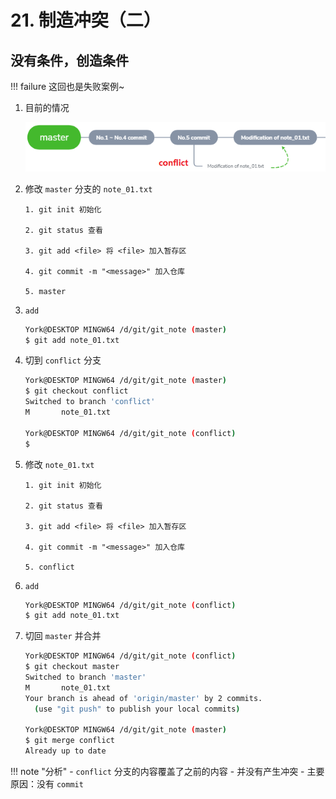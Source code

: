 # 21. 制造冲突（二）

## 没有条件，创造条件

!!! failure
    这回也是失败案例~

1. 目前的情况

    ![](./imgs/21-01_now_status.png)

2. 修改 `master` 分支的 `note_01.txt`

    ```
    1. git init 初始化

    2. git status 查看

    3. git add <file> 将 <file> 加入暂存区

    4. git commit -m "<message>" 加入仓库

    5. master

    ```
    
3. `add`
   
    ```bash
    York@DESKTOP MINGW64 /d/git/git_note (master)
    $ git add note_01.txt
    ```
    
4. 切到 `conflict` 分支

    ```bash
    York@DESKTOP MINGW64 /d/git/git_note (master)
    $ git checkout conflict
    Switched to branch 'conflict'
    M       note_01.txt

    York@DESKTOP MINGW64 /d/git/git_note (conflict)
    $ 
    ```

5. 修改 `note_01.txt`

    ```
    1. git init 初始化

    2. git status 查看

    3. git add <file> 将 <file> 加入暂存区

    4. git commit -m "<message>" 加入仓库

    5. conflict

    ```

6. `add`

    ```bash
    York@DESKTOP MINGW64 /d/git/git_note (conflict)
    $ git add note_01.txt
    ```

7. 切回 `master` 并合并

    ```bash
    York@DESKTOP MINGW64 /d/git/git_note (conflict)
    $ git checkout master
    Switched to branch 'master'
    M       note_01.txt
    Your branch is ahead of 'origin/master' by 2 commits.
      (use "git push" to publish your local commits)
    
    York@DESKTOP MINGW64 /d/git/git_note (master)
    $ git merge conflict
    Already up to date
    ```

!!! note "分析"
    - `conflict` 分支的内容覆盖了之前的内容
    - 并没有产生冲突
    - 主要原因：没有 `commit`
